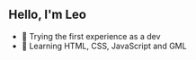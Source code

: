 ## Hello, I'm Leo


- 🔭 Trying the first experience as a dev
- 🌱 Learning HTML, CSS, JavaScript and GML
